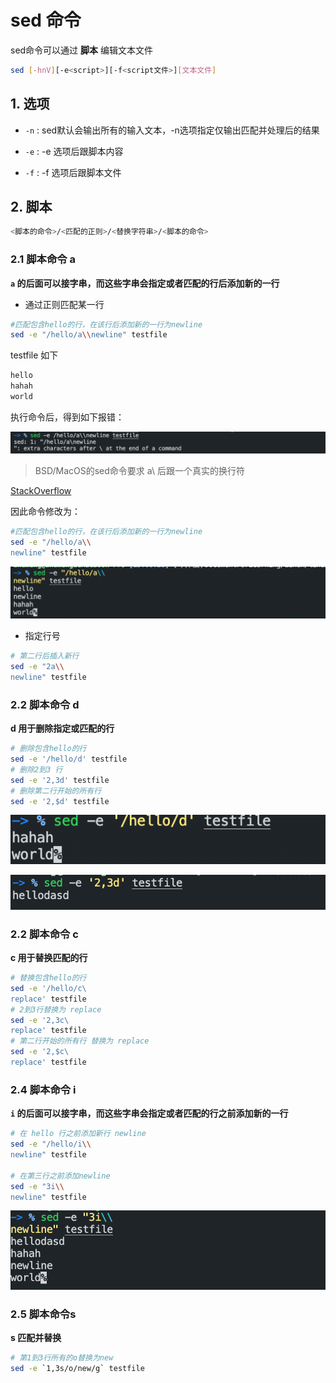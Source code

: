 # sed 命令 

sed命令可以通过 **脚本** 编辑文本文件

```sh
sed [-hnV][-e<script>][-f<script文件>][文本文件]
```

## 1. 选项

- `-n` : sed默认会输出所有的输入文本，-n选项指定仅输出匹配并处理后的结果

- `-e` : -e 选项后跟脚本内容

- `-f` : -f 选项后跟脚本文件


## 2. 脚本

```sh
<脚本的命令>/<匹配的正则>/<替换字符串>/<脚本的命令>
```

### 2.1 脚本命令 a

**`a` 的后面可以接字串，而这些字串会指定或者匹配的行后添加新的一行**

- 通过正则匹配某一行

```sh 
#匹配包含hello的行，在该行后添加新的一行为newline
sed -e "/hello/a\\newline" testfile
```

testfile 如下
```txt
hello
hahah
world
```
执行命令后，得到如下报错：

![](https://github.com/existorlive/existorlivepic/raw/master/202203181510378.png)

> BSD/MacOS的sed命令要求 a\ 后跟一个真实的换行符

[StackOverflow](https://stackoverflow.com/questions/40843994/extra-characters-after-at-the-end-of-a-command)

因此命令修改为：
```sh
#匹配包含hello的行，在该行后添加新的一行为newline
sed -e "/hello/a\\
newline" testfile
```

![](https://github.com/existorlive/existorlivepic/raw/master/202203181513803.png)


- 指定行号

```sh 
# 第二行后插入新行
sed -e "2a\\
newline" testfile
```

### 2.2 脚本命令 d

**d 用于删除指定或匹配的行**

```sh
# 删除包含hello的行
sed -e '/hello/d' testfile 
# 删除2到3 行
sed -e '2,3d' testfile 
# 删除第二行开始的所有行
sed -e '2,$d' testfile 
```
![](https://github.com/existorlive/existorlivepic/raw/master/202203181532146.png)

![](https://github.com/existorlive/existorlivepic/raw/master/202203181533045.png)


### 2.2 脚本命令 c

**c 用于替换匹配的行**

```sh
# 替换包含hello的行
sed -e '/hello/c\
replace' testfile 
# 2到3行替换为 replace
sed -e '2,3c\
replace' testfile 
# 第二行开始的所有行 替换为 replace
sed -e '2,$c\
replace' testfile 
```

### 2.4 脚本命令 i

**`i` 的后面可以接字串，而这些字串会指定或者匹配的行之前添加新的一行**

```sh 
# 在 hello 行之前添加新行 newline
sed -e "/hello/i\\
newline" testfile

# 在第三行之前添加newline
sed -e "3i\\
newline" testfile
```

![](https://github.com/existorlive/existorlivepic/raw/master/202203181542676.png)

### 2.5 脚本命令s

**s 匹配并替换**

```sh
# 第1到3行所有的o替换为new
sed -e `1,3s/o/new/g` testfile
```

